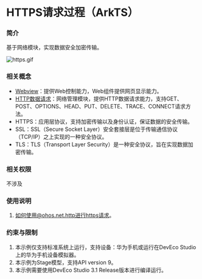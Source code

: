 # HTTPS请求过程（ArkTS）

### 简介
基于网络模块，实现数据安全加密传输。

![https.gif](screenshots/device/https.gif)

### 相关概念
- [Webview](https://developer.harmonyos.com/cn/docs/documentation/doc-references-V3/js-apis-webview-0000001427902720-V3)：提供Web控制能力，Web组件提供网页显示能力。
- [HTTP数据请求](https://developer.harmonyos.com/cn/docs/documentation/doc-references-V3/js-apis-http-0000001478061929-V3?catalogVersion=V3)：网络管理模块，提供HTTP数据请求能力，支持GET、POST、OPTIONS、HEAD、PUT、DELETE、TRACE、CONNECT请求方法。
- HTTPS：应用层协议，支持加密传输以及身份认证，保证数据的安全传输。
- SSL：SSL（Secure Socket Layer）安全套接层是位于传输通信协议（TCP/IP）之上实现的一种安全协议。
- TLS：TLS（Transport Layer Security）是一种安全协议，旨在实现数据加密传输。

### 相关权限
不涉及

### 使用说明

1. 如何使用@ohos.net.http进行https请求。

### 约束与限制
1. 本示例仅支持标准系统上运行，支持设备：华为手机或运行在DevEco Studio上的华为手机设备模拟器。
2. 本示例为Stage模型，支持API version 9。
3. 本示例需要使用DevEco Studio 3.1 Release版本进行编译运行。
